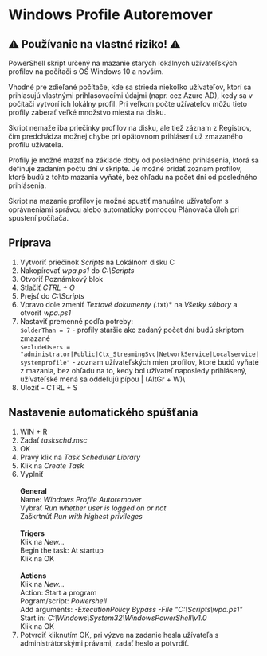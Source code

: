 # Windows Profile Autoremover

## :warning: Používanie na vlastné riziko! :warning:

PowerShell skript určený na mazanie starých lokálnych užívateľských profilov na počítači s OS Windows 10 a novším.

Vhodné pre zdieľané počítače, kde sa strieda niekoľko užívateľov, ktorí sa prihlasujú vlastnými prihlasovacími údajmi (napr. cez Azure AD), kedy sa v počítači vytvorí ich lokálny profil. Pri veľkom počte užívateľov môžu tieto profily zaberať veľké množstvo miesta na disku.

Skript nemaže iba priečinky profilov na disku, ale tiež záznam z Registrov, čím predchádza možnej chybe pri opätovnom prihlásení už zmazaného profilu užívateľa.

Profily je možné mazať na základe doby od posledného prihlásenia, ktorá sa definuje zadaním počtu dní v skripte. Je možné pridať zoznam profilov, ktoré budú z tohto mazania vyňaté, bez ohľadu na počet dní od posledného prihlásenia. 

Skript na mazanie profilov je možné spustiť manuálne užívateľom s oprávneniami správcu alebo automaticky pomocou Plánovača úloh pri spustení počítača. 

## Príprava

1. Vytvoriť priečinok *Scripts* na Lokálnom disku C
2. Nakopírovať *wpa.ps1* do *C:\Scripts*
3. Otvoriť Poznámkový blok
4. Stlačiť *CTRL + O*
5. Prejsť do *C:\Scripts*
6. Vpravo dole zmeniť *Textové dokumenty (*.txt)* na *Všetky súbory* a otvoriť *wpa.ps1*
7. Nastaviť premenné podľa potreby:  
`$olderThan = 7` - profily staršie ako zadaný počet dní budú skriptom zmazané\
`$exludeUsers = "administrator|Public|Ctx_StreamingSvc|NetworkService|Localservice|systemprofile"` - zoznam užívateľských mien profilov, ktoré budú vyňaté z mazania, bez ohľadu na to, kedy bol užívateľ naposledy prihlásený, užívateľské mená sa oddeľujú pípou | (AltGr + W)\
8. Uložiť - CTRL + S

## Nastavenie automatického spúšťania

1. WIN + R  
2. Zadať *taskschd.msc*
3. OK
4. Pravý klik na *Task Scheduler Library*
5. Klik na *Create Task*
6. Vyplniť  
\
**General**  
Name: *Windows Profile Autoremover*  
Vybrať *Run whether user is logged on or not*  
Zaškrtnúť *Run with highest privileges*  
\
**Trigers**  
Klik na *New...*  
Begin the task: At startup  
Klik na OK  
\
**Actions**  
Klik na *New...*  
Action: Start a program  
Pogram/script: *Powershell*  
Add arguments: *-ExecutionPolicy Bypass -File "C:\Scripts\wpa.ps1"*  
Start in: *C:\Windows\System32\WindowsPowerShell\v1.0*  
Klik na OK  
7. Potvrdiť kliknutím OK, pri výzve na zadanie hesla užívateľa s administrátorskými právami, zadať heslo a potvrdiť.

